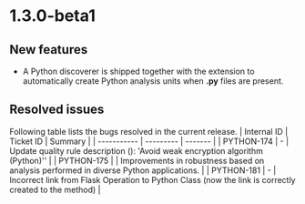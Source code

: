 # 1.3.0-beta1

## New features

- A Python discoverer is shipped together with the extension to automatically create Python analysis units when **.py** files are present.

## Resolved issues

Following table lists the bugs resolved in the current release.
| Internal ID | Ticket ID | Summary |
| ----------- | --------- | ------- |
| PYTHON-174 | - | Update quality rule description (): 'Avoid weak encryption algorithm (Python)'' |
| PYTHON-175 |  | Improvements in robustness based on analysis performed in diverse Python applications. |
| PYTHON-181 | - | Incorrect link from Flask Operation to Python Class (now the link is correctly created to the method) |

